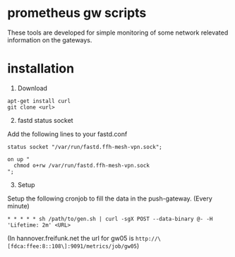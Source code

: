 # prometheus gw scripts

These tools are developed for simple monitoring of some network
relevated information on the gateways.

# installation

1. Download

```
apt-get install curl
git clone <url>
```

2. fastd status socket

Add the following lines to your fastd.conf

```
status socket "/var/run/fastd.ffh-mesh-vpn.sock";

on up "
  chmod o+rw /var/run/fastd.ffh-mesh-vpn.sock
";
```

3. Setup

Setup the following cronjob to fill the data in the push-gateway. (Every minute)

```
* * * * * sh /path/to/gen.sh | curl -sgX POST --data-binary @- -H 'Lifetime: 2m' <URL>
```

(In hannover.freifunk.net the url for gw05 is ```http://\[fdca:ffee:8::108\]:9091/metrics/job/gw05```)
